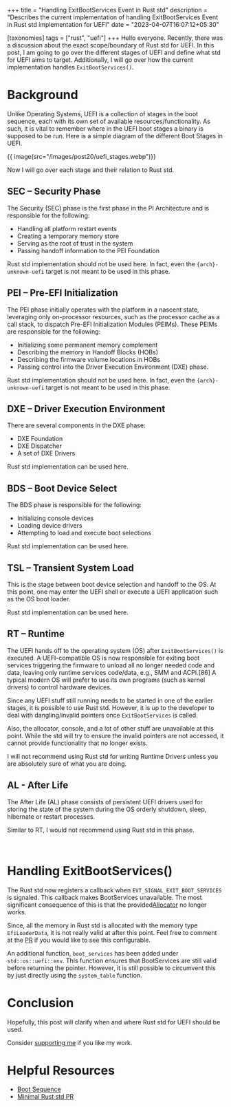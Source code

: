 +++
title = "Handling ExitBootServices Event in Rust std"
description = "Describes the current implementation of handling ExitBootServices Event in Rust std implementation for UEFI"
date = "2023-04-07T16:07:12+05:30"

[taxonomies]
tags = ["rust", "uefi"]
+++
Hello everyone. Recently, there was a discussion about the exact scope/boundary of Rust std for UEFI. In this post, I am going to go over the different stages of UEFI and define what std for UEFI aims to target. Additionally, I will go over how the current implementation handles `ExitBootServices()`.

<!-- more -->

# Background
Unlike Operating Systems, UEFI is a collection of stages in the boot sequence, each with its own set of available resources/functionality. As such, it is vital to remember where in the UEFI boot stages a binary is supposed to be run. Here is a simple diagram of the different Boot Stages in UEFI.

{{ image(src="/images/post20/uefi_stages.webp")}}

Now I will go over each stage and their relation to Rust std.

## SEC – Security Phase
The Security (SEC) phase is the first phase in the PI Architecture and is responsible for the following:
- Handling all platform restart events
- Creating a temporary memory store
- Serving as the root of trust in the system
- Passing handoff information to the PEI Foundation

Rust std implementation should not be used here. In fact, even the `{arch}-unknown-uefi` target is not meant to be used in this phase.

## PEI – Pre-EFI Initialization
The PEI phase initially operates with the platform in a nascent state, leveraging only on-processor resources, such as the processor cache as a call stack, to dispatch Pre-EFI Initialization Modules (PEIMs). These PEIMs are responsible for the following:
- Initializing some permanent memory complement
- Describing the memory in Handoff Blocks (HOBs)
- Describing the firmware volume locations in HOBs
- Passing control into the Driver Execution Environment (DXE) phase.

Rust std implementation should not be used here. In fact, even the `{arch}-unknown-uefi` target is not meant to be used in this phase.

## DXE – Driver Execution Environment
There are several components in the DXE phase:
- DXE Foundation
- DXE Dispatcher
- A set of DXE Drivers

Rust std implementation can be used here.

## BDS – Boot Device Select
The BDS phase is responsible for the following:
- Initializing console devices
- Loading device drivers
- Attempting to load and execute boot selections

Rust std implementation can be used here.

## TSL – Transient System Load
This is the stage between boot device selection and handoff to the OS. At this point, one may enter the UEFI shell or execute a UEFI application such as the OS boot loader.

Rust std implementation can be used here.

## RT – Runtime
The UEFI hands off to the operating system (OS) after `ExitBootServices()` is executed. A UEFI-compatible OS is now responsible for exiting boot services triggering the firmware to unload all no longer needed code and data, leaving only runtime services code/data, e.g., SMM and ACPI.[86] A typical modern OS will prefer to use its own programs (such as kernel drivers) to control hardware devices.

Since any UEFI stuff still running needs to be started in one of the earlier stages, it is possible to use Rust std. However, it is up to the developer to deal with dangling/invalid pointers once `ExitBootServices` is called.

Also, the allocator, console, and a lot of other stuff are unavailable at this point. While the std will try to ensure the invalid pointers are not accessed, it cannot provide functionality that no longer exists. 

I will not recommend using Rust std for writing Runtime Drivers unless you are absolutely sure of what you are doing.

## AL - After Life
The After Life (AL) phase consists of persistent UEFI drivers used for storing the state of the system during the OS orderly shutdown, sleep, hibernate or restart processes.

Similar to RT, I would not recommend using Rust std in this phase.

<br>

# Handling ExitBootServices()
The Rust std now registers a callback when `EVT_SIGNAL_EXIT_BOOT_SERVICES` is signaled. This callback makes BootServices unavailable. The most significant consequence of this is that the provided[Allocator](https://doc.rust-lang.org/stable/std/alloc/trait.GlobalAlloc.html) no longer works.

Since, all the memory in Rust std is allocated with the memory type `EfiLoaderData`, it is not really valid at after this point. Feel free to comment at the [PR](https://github.com/rust-lang/rust/pull/100316) if you would like to see this configurable.

An additional function, `boot_services` has been added under `std::os::uefi::env`. This function ensures that BootServices are still valid before returning the pointer. However, it is still possible to circumvent this by just directly using the `system_table` function.

# Conclusion
Hopefully, this post will clarify when and where Rust std for UEFI should be used.

Consider [supporting me](@/pages/supportme.md) if you like my work.

# Helpful Resources
- [Boot Sequence](https://edk2-docs.gitbook.io/edk-ii-build-specification/2_design_discussion/23_boot_sequence)
- [Minimal Rust std PR](https://github.com/rust-lang/rust/pull/100316)
